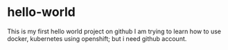 # hello-world
This is my first hello world project on github
I am trying to learn how to use docker, kubernetes using openshift; but i need github account.
